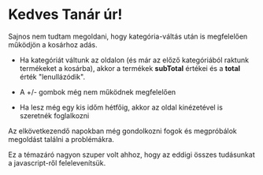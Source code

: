 # Kedves Tanár úr!

Sajnos nem tudtam megoldani, hogy kategória-váltás után is megfelelően működjön a kosárhoz adás.

- Ha kategóriát váltunk az oldalon (és már az előző kategóriából raktunk termékeket a kosárba), akkor a termékek **subTotal** értékei és a **total** érték "lenullázódik".

- A +/- gombok még nem működnek megfelelően

- Ha lesz még egy kis időm hétfőig, akkor az oldal kinézetével is szeretnék foglalkozni


Az elkövetkezendő napokban még gondolkozni fogok és megpróbálok megoldást találni a problémákra.

Ez a témazáró nagyon szuper volt ahhoz, hogy az eddigi összes tudásunkat a javascript-ről felelevenítsük.

